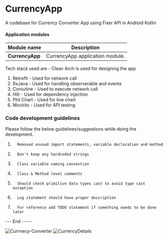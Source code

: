 # CurrencyApp
A codebase for Currency Converter App using Fixer API in Android Kotlin

#### Application modules

| Module name | Description |
| --- | --- |
| **CurrencyApp** | CurrencyApp application module. |

Tech stack used are - Clean Arch is used for designing the app
  1. Retrofit - Used for network call
  2. RxJava - Used for handling observerable and events
  3. Coroutine - Used to execute network call
  4. Hilt - Used for dependency injection
  5. Phil Chart - Used for line chart
  6. Mockito - Used for API testing


### Code development guidelines
Please follow the below guidelines/suggestions while doing the development.

1.       Removed unused import statements, variable declaration and method
2.       Don't keep any hardcoded strings
3.       Class variable naming convention
4.       Class & Method level comments
5.       Should check primitive data types cast to avoid type cast exception
6.       Log statement should have proper description
7.       For reference add TODO statement if something needs to be done later

--- End -----

![Currnecy-Converter](https://user-images.githubusercontent.com/3348739/165947194-8a864cc2-a575-49b1-b0d6-3667eb87fc92.jpeg)
![CurrencyDetails](https://user-images.githubusercontent.com/3348739/165947302-50a36b1a-be19-4ac2-996c-491d5006810a.jpeg)

